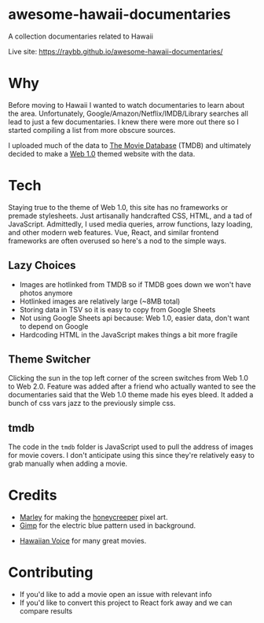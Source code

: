 # awesome-hawaii-documentaries
A collection documentaries related to Hawaii

Live site: https://raybb.github.io/awesome-hawaii-documentaries/

# Why

Before moving to Hawaii I wanted to watch documentaries to learn about the area. Unfortunately, Google/Amazon/Netflix/IMDB/Library searches all lead to just a few documentaries. I knew there were more out there so I started compiling a list from more obscure sources.

I uploaded much of the data to [The Movie Database](https://www.themoviedb.org/) (TMDB) and ultimately decided to make a [Web 1.0](https://en.wikipedia.org/wiki/Web_2.0#Web_1.0) themed website with the data.

# Tech

Staying true to the theme of Web 1.0, this site has no frameworks or premade stylesheets. Just artisanally handcrafted CSS, HTML, and a tad of JavaScript. Admittedly, I used media queries, arrow functions, lazy loading, and other modern web features. Vue, React, and similar frontend frameworks are often overused so here's a nod to the simple ways.


## Lazy Choices

* Images are hotlinked from TMDB so if TMDB goes down we won't have photos anymore
* Hotlinked images are relatively large (~8MB total)
* Storing data in TSV so it is easy to copy from Google Sheets
* Not using Google Sheets api because: Web 1.0, easier data, don't want to depend on Google
* Hardcoding HTML in the JavaScript makes things a bit more fragile

## Theme Switcher

Clicking the sun in the top left corner of the screen switches from Web 1.0 to Web 2.0. Feature was added after a friend who actually wanted to see the documentaries said that the Web 1.0 theme made his eyes bleed. It added a bunch of css vars jazz to the previously simple css.

## tmdb

The code in the `tmdb` folder is JavaScript used to pull the address of images for movie covers. I don't anticipate using this since they're relatively easy to grab manually when adding a movie.

# Credits
- [Marley](https://twitter.com/marley_alford) for making the [honeycreeper](https://en.wikipedia.org/wiki/Honeycreeper) pixel art.
- [Gimp](https://gimp.org) for the electric blue pattern used in background.
* [Hawaiian Voice](https://www.hawaiianvoice.com/) for many great movies.

# Contributing

* If you'd like to add a movie open an issue with relevant info
* If you'd like to convert this project to React fork away and we can compare results

